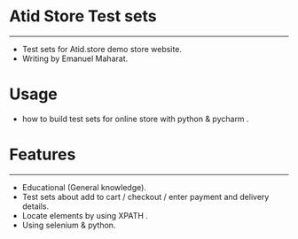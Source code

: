 # Atid Store Test sets 
***
* Test sets for Atid.store demo store website.  
* Writing by Emanuel Maharat. 
# Usage 
* how to build test sets for online store with python & pycharm .
# Features
 ***
* Educational (General knowledge).
* Test sets about add to cart / checkout / enter payment and delivery details.
* Locate elements by using XPATH .
* Using selenium & python.  



